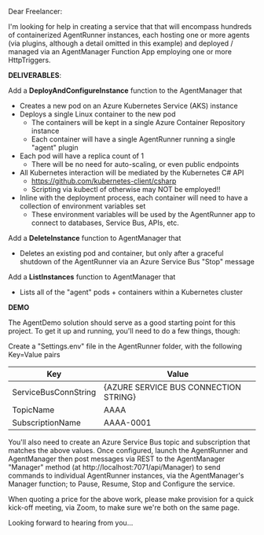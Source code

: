 Dear Freelancer:

I'm looking for help in creating a service that that will encompass hundreds of containerized AgentRunner instances, each hosting one or more agents (via plugins, although a detail omitted in this example) and deployed / managed via an AgentManager Function App employing one or more HttpTriggers.  

**DELIVERABLES**:

Add a **DeployAndConfigureInstance** function to the AgentManager that
- Creates a new pod on an Azure Kubernetes Service (AKS) instance
- Deploys a single Linux container to the new pod
  - The containers will be kept in a single Azure Container Repository instance
  - Each container will have a single AgentRunner running a single "agent" plugin
- Each pod will have a replica count of 1
  - There will be no need for auto-scaling, or even public endpoints
- All Kubernetes interaction will be mediated by the Kubernetes C# API
  - https://github.com/kubernetes-client/csharp
  - Scripting via kubectl of otherwise may NOT be employed!!
- Inline with the deployment process, each container will need to have a collection of environment variables set
  - These environment variables will be used by the AgentRunner app to connect to databases, Service Bus, APIs, etc.
  
Add a **DeleteInstance** function to AgentManager that
- Deletes an existing pod and container, but only after a graceful shutdown of the AgentRunner via an Azure Service Bus "Stop" message

Add a **ListInstances** function to AgentManager that
- Lists all of the "agent" pods + containers within a Kubernetes cluster

**DEMO**

The AgentDemo solution should serve as a good starting point for this project.  To get it up and running, you'll need to do a few things, though:

Create a "Settings.env" file in the AgentRunner folder, with the following Key=Value pairs

|Key|Value |
|----------|----------|
|ServiceBusConnString |{AZURE SERVICE BUS CONNECTION STRING}|
|TopicName|AAAA|
|SubscriptionName|AAAA-0001|

You'll also need to create an Azure Service Bus topic and subscription that matches the above values.  Once configured, launch the AgentRunner and AgentManager then post messages via REST to the AgentManager "Manager" method (at http://localhost:7071/api/Manager) to send commands to individual AgentRunner instances, via the AgentManager's Manager function; to Pause, Resume, Stop and Configure the service.

When quoting a price for the above work, please make provision for a quick kick-off meeting, via Zoom, to make sure we're both on the same page.

Looking forward to hearing from you...
